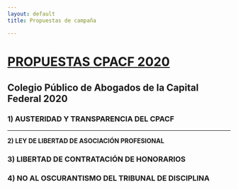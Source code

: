 ```yaml
---
layout: default
title: Propuestas de campaña

---
```

# [PROPUESTAS CPACF 2020](https://bloqueconstitucional.blogspot.com/p/propuestas.html)

## Colegio Público de Abogados de la Capital Federal 2020

### **1) AUSTERIDAD Y TRANSPARENCIA DEL CPACF**

****

**2) LEY DE LIBERTAD DE ASOCIACIÓN PROFESIONAL**

### 3) LIBERTAD DE CONTRATACIÓN DE HONORARIOS

### 4) NO AL OSCURANTISMO DEL TRIBUNAL DE DISCIPLINA